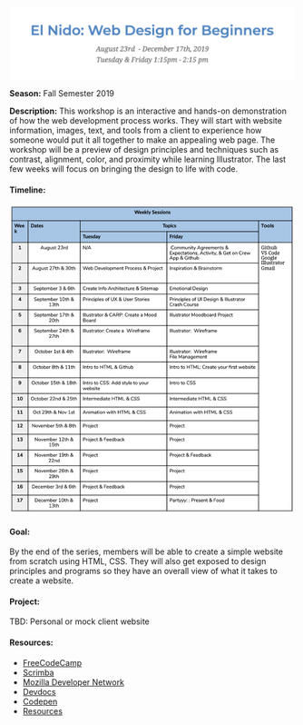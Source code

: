 ![](images/header.png)

**Season:** Fall Semester 2019

**Description:** This workshop is an interactive and hands-on demonstration of how the web development process works. They will start with website information, images, text, and tools from a client to experience how someone would put it all together to make an appealing web page. The workshop will be a preview of design principles and techniques such as contrast, alignment, color, and proximity while learning Illustrator. The last few weeks will focus on bringing the design to life with code. 

#### Timeline:

![](images/timeline.png)

#### Goal:

By the end of the series, members will be able to create a simple website from scratch using HTML, CSS. They will also get exposed to design principles and programs so they have an overall view of what it takes to create a website.

#### Project: 
TBD: Personal or mock client website

#### Resources: 
* [FreeCodeCamp](https://learn.freecodecamp.org/)
* [Scrimba](https://scrimba.com/)
* [Mozilla Developer Network](https://developer.mozilla.org/en-US/)
* [Devdocs](https://devdocs.io/)
* [Codepen](https://codepen.io/)
* [Resources](https://https://wit.digitalnest.org//)



